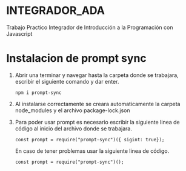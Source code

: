 # INTEGRADOR_ADA
Trabajo Practico Integrador de Introducción a la Programación con Javascript
# Instalacion de prompt sync
1. Abrir una terminar y navegar hasta la carpeta donde se trabajara, escribir el siguiente comando y dar enter.
 
       npm i prompt-sync
2. Al instalarse correctamente se creara automaticamente la carpeta node_modules y el archivo package-lock.json
3. Para poder usar prompt es necesario escribir la siguiente linea de código al inicio del archivo donde se trabajara.
 
       const prompt = require("prompt-sync")({ sigint: true});
   En caso de tener problemas usar la siguiente linea de código.

       const prompt = require("prompt-sync")();
